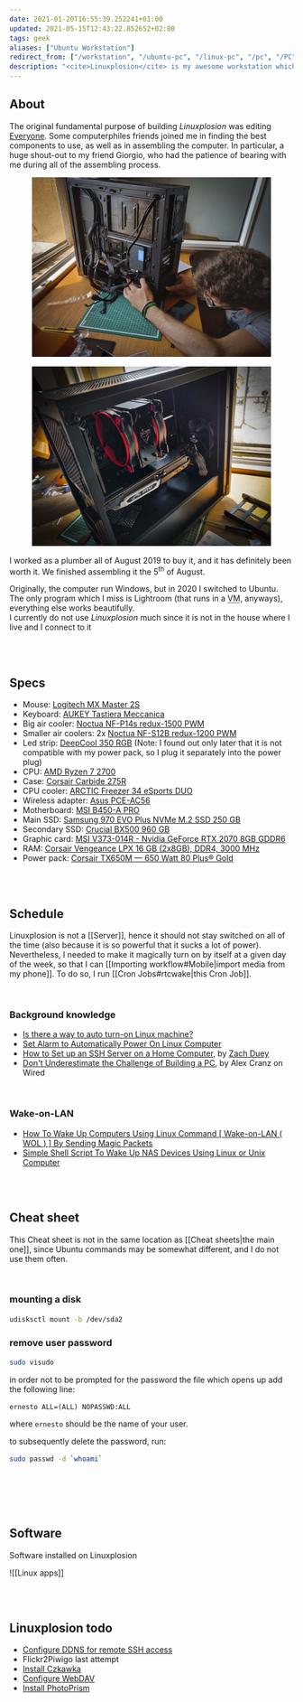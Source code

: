 ```yaml
---
date: 2021-01-20T16:55:39.252241+01:00
updated: 2021-05-15T12:43:22.852652+02:00
tags: geek
aliases: ["Ubuntu Workstation"]
redirect_from: ["/workstation", "/ubuntu-pc", "/linux-pc", "/pc", "/PC", "/computer-fisso"]
description: "<cite>Linuxplosion</cite> is my awesome workstation which I assembled in 2019 to edit [Everyone](/everyone). I now use for my most heavy computing tasks, such as video editing or image processing"
---
```

## About

The original fundamental purpose of building <cite>Linuxplosion</cite> was editing [Everyone](/everyone "Everyone"). Some computerphiles friends joined me in finding the best components to use, as well as in assembling the computer. In particular, a huge shout-out to my friend Giorgio, who had the patience of bearing with me during all of the assembling process.

<figure>
	<img src="/images/2019-08-05-linuxplosion-1.jpg" alt="Giorgio inserting a component of the PC into the case" title="Giorgio inserting a component of the PC into the case">
</figure>

<figure>
	<img src="/images/2019-08-05-linuxplosion-2.jpg" alt="The CPU cooler and the graphic card in evidence on the left side of the case" title="The CPU cooler and the graphic card in evidence on the left side of the case">
</figure>

I worked as a plumber all of August 2019 to buy it, and it has definitely been worth it. We finished assembling it the 5<sup>th</sup> of August.

Originally, the computer run Windows, but in 2020 I switched to Ubuntu. The only program which I miss is Lightroom (that runs in a <abbr title="Virtual Machine">VM</abbr>, anyways), everything else works beautifully.\
I currently do not use *Linuxplosion* much since it is not in the house where I live and I connect to it 

<br>
<br>

## Specs

- Mouse: [Logitech MX Master 2S](https://www.amazon.it/gp/product/B071KZS3MF/ref=ppx_yo_dt_b_asin_title_o08_s00?ie=UTF8&psc=1)
- Keyboard: [AUKEY Tastiera Meccanica](https://www.amazon.it/gp/product/B0727RJ732/ref=ppx_yo_dt_b_asin_title_o09_s00?ie=UTF8&psc=1)
- Big air cooler: [Noctua NF-P14s redux-1500 PWM](https://noctua.at/en/nf-p14s-redux-1500-pwm "Noctua NF-P14s redux-1500 PWM")
- Smaller air coolers: 2x [Noctua NF-S12B redux-1200 PWM](https://noctua.at/en/nf-s12b-redux-1200-pwm "Noctua NF-S12B redux-1200 PWM")
- Led strip: [DeepCool 350 RGB](https://www.deepcool.com/product/dcoolingaccessory/2016-03/12_4814.shtml "DeepCool 350 RGB") (Note: I found out only later that it is not compatible with my power pack, so I plug it separately into the power plug)
- CPU: [AMD Ryzen 7 2700](https://www.amd.com/en/products/cpu/amd-ryzen-7-2700 "AMD Ryzen 7 2700")
- Case: [Corsair Carbide 275R](https://www.corsair.com/us/en/carbide-275r-case "Corsair Carbide 275R")
- CPU cooler: [ARCTIC Freezer 34 eSports DUO](https://www.arctic.de/en/Freezer-34-eSports-DUO/ACFRE00060A "ARCTIC Freezer 34 eSports DUO")
- Wireless adapter: [Asus PCE-AC56](https://www.asus.com/Networking-IoT-Servers/Adapters/All-series/PCEAC56/ "Asus PCE-AC56")
- Motherboard: [MSI B450-A PRO](https://www.msi.com/Motherboard/B450-A-PRO.html "MSI B450-A PRO")
- Main SSD: [Samsung 970 EVO Plus NVMe M.2 SSD 250 GB](https://www.samsung.com/it/memory-storage/nvme-ssd/970-evo-plus-nvme-m-2-ssd-250gb-mz-v7s250bw/ "Samsung 970 EVO Plus NVMe M.2 SSD 250 GB")
- Secondary SSD: [Crucial BX500 960 GB](https://www.crucial.com/products/ssd/bx500-ssd "Crucial BX500 SSD")
- Graphic card: [MSI V373-014R - Nvidia GeForce RTX 2070 8GB GDDR6](https://it.msi.com/Graphics-Card/GeForce-RTX-2070-ARMOR-8G/Overview "MSI V373-014R")
- RAM: [Corsair Vengeance LPX 16 GB (2x8GB), DDR4, 3000 MHz](https://www.corsair.com/us/en/Categories/Products/Memory/VENGEANCE-LPX/p/CMK16GX4M2B3000C15 "Corsair Vengeance LPX")
- Power pack: [Corsair TX650M — 650 Watt 80 Plus® Gold](https://www.corsair.com/us/en/Categories/Products/Power-Supply-Units/txm-series-2017-config/p/CP-9020132-NA "Corsair TX650M — 650 Watt 80 Plus® Gold")

<br>
<br>

## Schedule

Linuxplosion is not a [[Server]], hence it should not stay switched on all of the time (also because it is so powerful that it sucks a lot of power). Nevertheless, I needed to make it magically turn on by itself at a given day of the week, so that I can [[Importing workflow#Mobile|import media from my phone]]. To do so, I run [[Cron Jobs#rtcwake|this Cron Job]].

<br>

### Background knowledge
- [Is there a way to auto turn-on Linux machine?](https://unix.stackexchange.com/questions/185475/is-there-a-way-to-auto-turn-on-linux-machine "Is there a way to auto turn-on Linux machine?")
- [Set Alarm to Automatically Power On Linux Computer](https://www.maketecheasier.com/alarm-automatically-power-on-linux/ "Set Alarm to Automatically Power On Linux Computer")
- [How to Set up an SSH Server on a Home Computer](https://zduey.github.io/tutorials/ssh-server-on-home-computer/ "How to Set up an SSH Server on a Home Computer"), by [Zach Duey](https://zduey.github.io "Zach Duey’s personal website")
- [Don't Underestimate the Challenge of Building a PC](https://via.hypothes.is/https://www.wired.com/story/dont-underestimate-the-challenge-of-building-a-pc/ "Don't Underestimate the Challenge of Building a PC"), by Alex Cranz on Wired

<br>

### Wake-on-LAN

- [How To Wake Up Computers Using Linux Command \[ Wake-on-LAN ( WOL ) \] By Sending Magic Packets](https://www.cyberciti.biz/tips/linux-send-wake-on-lan-wol-magic-packets.html "How To Wake Up Computers Using Linux Command \[ Wake-on-LAN ( WOL ) \] By Sending Magic Packets")
- [Simple Shell Script To Wake Up NAS Devices Using Linux or Unix Computer](https://bash.cyberciti.biz/misc-shell/simple-shell-script-to-wake-up-nas-devices-computers/ "Simple Shell Script To Wake Up NAS Devices Using Linux or Unix Computer")

<br>
<br>

## Cheat sheet

This Cheat sheet is not in the same location as [[Cheat sheets|the main one]], since Ubuntu commands may be somewhat different, and I do not use them often.

<br>

### mounting a disk

```sh
udisksctl mount -b /dev/sda2
```

### remove user password

```sh
sudo visudo
```

in order not to be prompted for the password the file which opens up add the following line:
```
ernesto ALL=(ALL) NOPASSWD:ALL
```

where `ernesto` should be the name of your user.

to subsequently delete the password, run:
```sh
sudo passwd -d `whoami`
```

<br>
<br>

<br>
<br>

## Software

Software installed on Linuxplosion

![[Linux apps]]

<br>
<br>

## Linuxplosion todo

- [Configure DDNS for remote SSH access](https://dev.to/juliaria08/comment/1efl6 'DDNS config')
- Flickr2Piwigo last attempt
- [Install Czkawka](https://github.com/qarmin/czkawka 'Czkawka on GitHub')
- [Configure WebDAV](https://www.digitalocean.com/community/tutorials/how-to-configure-webdav-access-with-apache-on-ubuntu-18-04 "How To Configure WebDAV Access with Apache on Ubuntu 18.04")
- [Install PhotoPrism](https://github.com/photoprism/photoprism/discussions/1160 "Build PhotoPrism locally")

[DEV]: https://dev.to "DEV"
